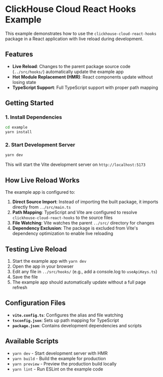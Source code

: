 # ClickHouse Cloud React Hooks Example

This example demonstrates how to use the `clickhouse-cloud-react-hooks` package in a React application with live reload during development.

## Features

- **Live Reload**: Changes to the parent package source code (`../src/hooks/`) automatically update the example app
- **Hot Module Replacement (HMR)**: React components update without losing state
- **TypeScript Support**: Full TypeScript support with proper path mapping

## Getting Started

### 1. Install Dependencies

```bash
cd example
yarn install
```

### 2. Start Development Server

```bash
yarn dev
```

This will start the Vite development server on `http://localhost:5173`

## How Live Reload Works

The example app is configured to:

1. **Direct Source Import**: Instead of importing the built package, it imports directly from `../src/main.ts`
2. **Path Mapping**: TypeScript and Vite are configured to resolve `clickhouse-cloud-react-hooks` to the source files
3. **File Watching**: Vite watches the parent `../src/` directory for changes
4. **Dependency Exclusion**: The package is excluded from Vite's dependency optimization to enable live reloading

## Testing Live Reload

1. Start the example app with `yarn dev`
2. Open the app in your browser
3. Edit any file in `../src/hooks/` (e.g., add a console.log to `useApiKeys.ts`)
4. Save the file
5. The example app should automatically update without a full page refresh

## Configuration Files

- **`vite.config.ts`**: Configures the alias and file watching
- **`tsconfig.json`**: Sets up path mapping for TypeScript
- **`package.json`**: Contains development dependencies and scripts

## Available Scripts

- `yarn dev` - Start development server with HMR
- `yarn build` - Build the example for production
- `yarn preview` - Preview the production build locally
- `yarn lint` - Run ESLint on the example code
